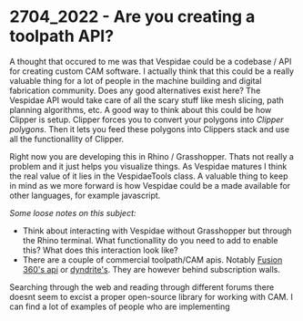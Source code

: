 # 2704_2022 - Are you creating a toolpath API?

A thought that occured to me was that Vespidae could be a codebase / API for creating custom CAM software. I actually think that this could be a really valuable thing for a lot of people in the machine building and digital fabrication community. Does any good alternatives exist here? The Vespidae API would take care of all the scary stuff like mesh slicing, path planning algorithms, etc. A good way to think about this could be how Clipper is setup. Clipper forces you to convert your polygons into *Clipper polygons*. Then it lets you feed these polygons into Clippers stack and use all the functionallity of Clipper. 

Right now you are developing this in Rhino / Grasshopper. Thats not really a problem and it just helps you visualize things. As Vespidae matures I think the real value of it lies in the VespidaeTools class. A valuable thing to keep in mind as we more forward is how Vespidae could be a made available for other languages, for example javascript. 

*Some loose notes on this subject:* 

- Think about interacting with Vespidae without Grasshopper but through the Rhino terminal. What functionallity do you need to add to enable this? What does this interaction look like? 
- There are a couple of commercial toolpath/CAM apis. Notably [Fusion 360's api](https://help.autodesk.com/view/fusion360/ENU/?guid=GUID-7F3F9D48-ED88-451A-907C-82EAE67DEA93) or [dyndrite's](https://www.dyndrite.com/technology/vector-toolpathing-api). They are however behind subscription walls.

Searching through the web and reading through different forums there doesnt seem to excist a proper open-source library for working with CAM. I can find a lot of examples of people who are implementing  